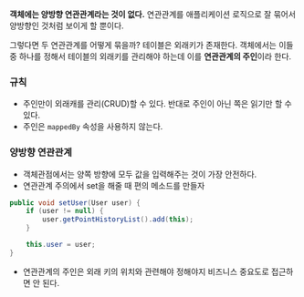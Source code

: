 **객체에는 양방향 연관관계라는 것이 없다.** 연관관계를 애플리케이션 로직으로 잘 묶어서 양방향인 것처럼 보이게 할 뿐이다.

그렇다면 두 연관관계를 어떻게 묶을까? 테이블은 외래키가 존재한다. 객체에서는 이들 중 하나를 정해서 테이블의 외래키를 관리해야 하는데 이를 **연관관계의 주인**이라 한다.

### 규칙
- 주인만이 외래캐를 관리(CRUD)할 수 있다. 반대로 주인이 아닌 쪽은 읽기만 할 수 있다.
- 주인은 `mappedBy` 속성을 사용하지 않는다.

### 양방향 연관관계
- 객체관점에서는 양쪽 방향에 모두 값을 입력해주는 것이 가장 안전하다.
- 연관관계 주의에서 set을 해줄 때 편의 메소드를 만들자

```java
public void setUser(User user) {
    if (user != null) {
        user.getPointHistoryList().add(this);
    }

    this.user = user;
}
```

- 연관관계의 주인은 외래 키의 위치와 관련해야 정해야지 비즈니스 중요도로 접근하면 안 된다.